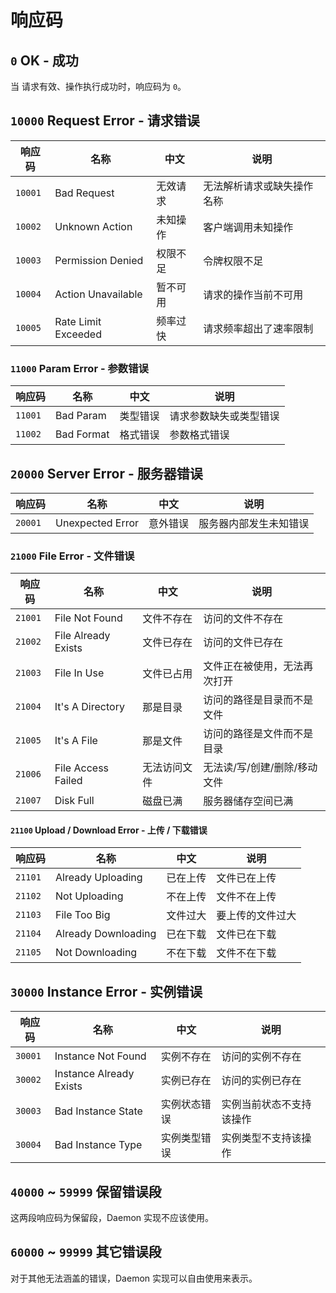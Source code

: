 # 响应码

## `0` OK - 成功

当 [](action.md) 请求有效、操作执行成功时，响应码为 `0`。

## `10000` Request Error - 请求错误

| 响应码     | 名称                  | 中文   | 说明            |
|---------|---------------------|------|---------------|
| `10001` | Bad Request         | 无效请求 | 无法解析请求或缺失操作名称 |
| `10002` | Unknown Action      | 未知操作 | 客户端调用未知操作     |
| `10003` | Permission Denied   | 权限不足 | 令牌权限不足        |
| `10004` | Action Unavailable  | 暂不可用 | 请求的操作当前不可用    |
| `10005` | Rate Limit Exceeded | 频率过快 | 请求频率超出了速率限制   |

### `11000` Param Error - 参数错误

| 响应码     | 名称         | 中文   | 说明          |
|---------|------------|------|-------------|
| `11001` | Bad Param  | 类型错误 | 请求参数缺失或类型错误 |
| `11002` | Bad Format | 格式错误 | 参数格式错误      |

## `20000` Server Error - 服务器错误

| 响应码     | 名称               | 中文   | 说明          |
|---------|------------------|------|-------------|
| `20001` | Unexpected Error | 意外错误 | 服务器内部发生未知错误 |

### `21000` File Error - 文件错误

| 响应码     | 名称                  | 中文     | 说明               |
|---------|---------------------|--------|------------------|
| `21001` | File Not Found      | 文件不存在  | 访问的文件不存在         |
| `21002` | File Already Exists | 文件已存在  | 访问的文件已存在         |
| `21003` | File In Use         | 文件已占用  | 文件正在被使用，无法再次打开   |
| `21004` | It's A Directory    | 那是目录   | 访问的路径是目录而不是文件    |
| `21005` | It's A File         | 那是文件   | 访问的路径是文件而不是目录    |
| `21006` | File Access Failed  | 无法访问文件 | 无法读/写/创建/删除/移动文件 |
| `21007` | Disk Full           | 磁盘已满   | 服务器储存空间已满        |

#### `21100` Upload / Download Error - 上传 / 下载错误

| 响应码     | 名称                  | 中文   | 说明       |
|---------|---------------------|------|----------|
| `21101` | Already Uploading   | 已在上传 | 文件已在上传   |
| `21102` | Not Uploading       | 不在上传 | 文件不在上传   |
| `21103` | File Too Big        | 文件过大 | 要上传的文件过大 |
| `21104` | Already Downloading | 已在下载 | 文件已在下载   |
| `21105` | Not Downloading     | 不在下载 | 文件不在下载   |

## `30000` Instance Error - 实例错误

| 响应码     | 名称                      | 中文     | 说明           |
|---------|-------------------------|--------|--------------|
| `30001` | Instance Not Found      | 实例不存在  | 访问的实例不存在     |
| `30002` | Instance Already Exists | 实例已存在  | 访问的实例已存在     |
| `30003` | Bad Instance State      | 实例状态错误 | 实例当前状态不支持该操作 |
| `30004` | Bad Instance Type       | 实例类型错误 | 实例类型不支持该操作   |

## `40000` ~ `59999` 保留错误段

这两段响应码为保留段，<tooltip term="daemon">Daemon</tooltip> 实现不应该使用。

## `60000` ~ `99999` 其它错误段

对于其他无法涵盖的错误，<tooltip term="daemon">Daemon</tooltip> 实现可以自由使用来表示。